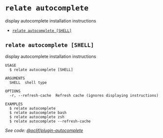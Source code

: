 `relate autocomplete`
=====================

display autocomplete installation instructions

* [`relate autocomplete [SHELL]`](#relate-autocomplete-shell)

## `relate autocomplete [SHELL]`

display autocomplete installation instructions

```
USAGE
  $ relate autocomplete [SHELL]

ARGUMENTS
  SHELL  shell type

OPTIONS
  -r, --refresh-cache  Refresh cache (ignores displaying instructions)

EXAMPLES
  $ relate autocomplete
  $ relate autocomplete bash
  $ relate autocomplete zsh
  $ relate autocomplete --refresh-cache
```

_See code: [@oclif/plugin-autocomplete](https://github.com/oclif/plugin-autocomplete/blob/v0.3.0/src/commands/autocomplete/index.ts)_
